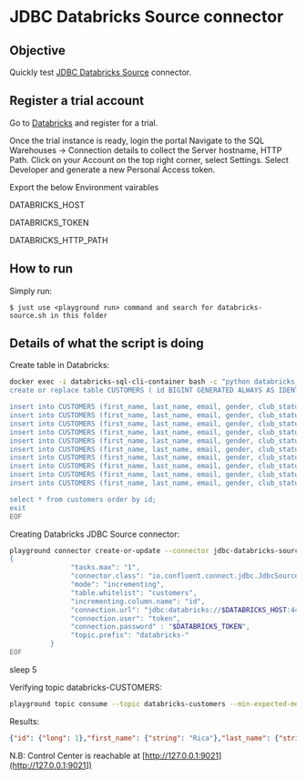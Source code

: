 # JDBC Databricks Source connector



## Objective

Quickly test [JDBC Databricks Source](https://docs.confluent.io/current/connect/kafka-connect-jdbc/source-connector) connector.

## Register a trial account

Go to [Databricks](https://www.databricks.com/try-databricks) and register for a trial.

Once the trial instance is ready, login the portal 
Navigate to the SQL Warehouses -> Connection details to collect the Server hostname, HTTP Path.
Click on your Account on the top right corner, select Settings. Select Developer and generate a new Personal Access token.

Export the below Environment vairables

DATABRICKS_HOST

DATABRICKS_TOKEN

DATABRICKS_HTTP_PATH

## How to run

Simply run:

```
$ just use <playground run> command and search for databricks-source.sh in this folder
```

## Details of what the script is doing

Create table in Databricks:

```bash
docker exec -i databricks-sql-cli-container bash -c "python databricks_sql_cli.py" <<EOF
create or replace table CUSTOMERS ( id BIGINT GENERATED ALWAYS AS IDENTITY PRIMARY KEY, first_name VARCHAR(50), last_name VARCHAR(50), email VARCHAR(50), gender VARCHAR(50), club_status VARCHAR(20), comments VARCHAR(90), create_ts timestamp DEFAULT CURRENT_TIMESTAMP , update_ts timestamp DEFAULT CURRENT_TIMESTAMP ) TBLPROPERTIES ('delta.feature.allowColumnDefaults' = 'supported');

insert into CUSTOMERS (first_name, last_name, email, gender, club_status, comments) values ('Rica', 'Blaisdell', 'rblaisdell0@rambler.ru', 'Female', 'bronze', 'Universal optimal hierarchy');
insert into CUSTOMERS (first_name, last_name, email, gender, club_status, comments) values ('Ruthie', 'Brockherst', 'rbrockherst1@ow.ly', 'Female', 'platinum', 'Reverse-engineered tangible interface');
insert into CUSTOMERS (first_name, last_name, email, gender, club_status, comments) values ('Mariejeanne', 'Cocci', 'mcocci2@techcrunch.com', 'Female', 'bronze', 'Multi-tiered bandwidth-monitored capability');
insert into CUSTOMERS (first_name, last_name, email, gender, club_status, comments) values ('Hashim', 'Rumke', 'hrumke3@sohu.com', 'Male', 'platinum', 'Self-enabling 24/7 firmware');
insert into CUSTOMERS (first_name, last_name, email, gender, club_status, comments) values ('Hansiain', 'Coda', 'hcoda4@senate.gov', 'Male', 'platinum', 'Centralized full-range approach');
insert into CUSTOMERS (first_name, last_name, email, gender, club_status, comments) values ('Robinet', 'Leheude', 'rleheude5@reddit.com', 'Female', 'platinum', 'Virtual upward-trending definition');
insert into CUSTOMERS (first_name, last_name, email, gender, club_status, comments) values ('Fay', 'Huc', 'fhuc6@quantcast.com', 'Female', 'bronze', 'Operative composite capacity');
insert into CUSTOMERS (first_name, last_name, email, gender, club_status, comments) values ('Patti', 'Rosten', 'prosten7@ihg.com', 'Female', 'silver', 'Integrated bandwidth-monitored instruction set');
insert into CUSTOMERS (first_name, last_name, email, gender, club_status, comments) values ('Even', 'Tinham', 'etinham8@facebook.com', 'Male', 'silver', 'Virtual full-range info-mediaries');
insert into CUSTOMERS (first_name, last_name, email, gender, club_status, comments) values ('Brena', 'Tollerton', 'btollerton9@furl.net', 'Female', 'silver', 'Diverse tangible methodology');

select * from customers order by id;
exit
EOF

```

Creating Databricks JDBC Source connector:

```bash
playground connector create-or-update --connector jdbc-databricks-source  << EOF
{
               "tasks.max": "1",
               "connector.class": "io.confluent.connect.jdbc.JdbcSourceConnector",
               "mode": "incrementing",
               "table.whitelist": "customers",
               "incrementing.column.name": "id",
               "connection.url": "jdbc:databricks://$DATABRICKS_HOST:443/default;transportMode=http;ssl=1;AuthMech=3;httpPath=$DATABRICKS_HTTP_PATH;IgnoreTransactions=1;",
               "connection.user": "token",
               "connection.password" : "$DATABRICKS_TOKEN",
               "topic.prefix": "databricks-"
          }
EOF
```

sleep 5

Verifying topic databricks-CUSTOMERS:

```bash
playground topic consume --topic databricks-customers --min-expected-messages 1 --timeout 60
```

Results:

```json
{"id": {"long": 1},"first_name": {"string": "Rica"},"last_name": {"string": "Blaisdell"},"email": {"string": "rblaisdell0@rambler.ru"},"gender": {"string": "Female"},"club_status": {"string": "bronze"},"comments": {"string": "Universal optimal hierarchy"},"create_ts": {"long": 1748960479035},"update_ts": {"long": 1748960479036}}
```

N.B: Control Center is reachable at [http://127.0.0.1:9021](http://127.0.0.1:9021])
